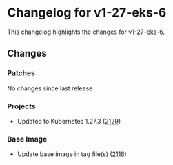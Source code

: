 # Changelog for v1-27-eks-6

This changelog highlights the changes for [v1-27-eks-6](https://github.com/aws/eks-distro/tree/v1-27-eks-6).

## Changes

### Patches
No changes since last release

### Projects
* Updated to Kubernetes 1.27.3 ([2129](https://github.com/aws/eks-distro/pull/2129))

### Base Image
* Update base image in tag file(s) ([2116](https://github.com/aws/eks-distro/pull/2116))

